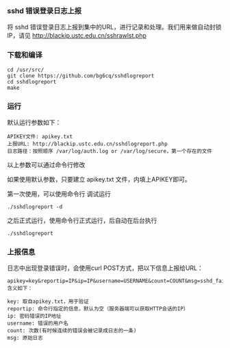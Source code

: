 ### sshd 错误登录日志上报

将 sshd 错误登录日志上报到集中的URL，进行记录和处理。我们用来做自动封锁IP，请见 http://blackip.ustc.edu.cn/sshrawlst.php


### 下载和编译

```
cd /usr/src/
git clone https://github.com/bg6cq/sshdlogreport
cd sshdlogreport
make
```

### 运行

默认运行参数如下：

```
APIKEY文件: apikey.txt
上报URL: http://blackip.ustc.edu.cn/sshdlogreport.php
日志路径：按照顺序 /var/log/auth.log or /var/log/secure，第一个存在的文件
```

以上参数可以通过命令行修改

如果使用默认参数，只要建立 apikey.txt 文件，内填上APIKEY即可。

第一次使用，可以使用命令行 调试运行
```
./sshdlogreport -d 
```

之后正式运行，使用命令行正式运行，后自动在后台执行
```
./sshdlogreport
```

### 上报信息

日志中出现登录错误时，会使用curl POST方式，把以下信息上报给URL：
```
apikey=key&reportip=IP&ip=IP&username=USERNAME&count=COUNT&msg=sshd_fail_log
含义如下：

key: 取自apikey.txt，用于验证
reportip: 命令行指定的信息，默认为空（服务器端可以获取HTTP会话的IP）
ip: 密码错误的IP地址
username: 错误的用户名
count: 次数(有时候连续的错误会被记录成日志的一条)
msg: 原始日志
```
